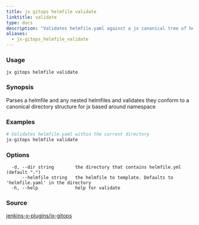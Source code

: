 ```yaml
---
title: jx gitops helmfile validate
linktitle: validate
type: docs
description: "Validates helmfile.yaml against a jx canonical tree of helmfiles"
aliases:
  - jx-gitops_helmfile_validate
---
```


### Usage

```
jx gitops helmfile validate
```

### Synopsis

Parses a helmfile and any nested helmfiles and validates they conform to a canonical directory structure for jx based around namespace

### Examples

  ```bash
  # Validates helmfile.yaml within the current directory
  jx-gitops helmfile validate

  ```
### Options

```
  -d, --dir string        the directory that contains helmfile.yml (default ".")
      --helmfile string   the helmfile to template. Defaults to 'helmfile.yaml' in the directory
  -h, --help              help for validate
```



### Source

[jenkins-x-plugins/jx-gitops](https://github.com/jenkins-x-plugins/jx-gitops)
